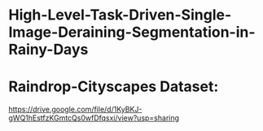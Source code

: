 # High-Level-Task-Driven-Single-Image-Deraining-Segmentation-in-Rainy-Days

# Raindrop-Cityscapes Dataset: 
https://drive.google.com/file/d/1KyBKJ-gWQ1hEstfzKGmtcQs0wfDfqsxi/view?usp=sharing
